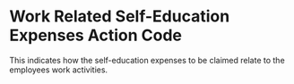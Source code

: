 # Work Related Self-Education Expenses Action Code
This indicates how the self-education expenses to be claimed relate to the employees work activities.